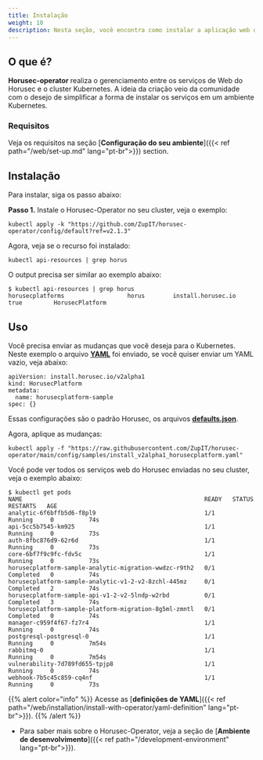```yaml
---
title: Instalação
weight: 10
description: Nesta seção, você encontra como instalar a aplicação web do Horusec no seu ambiente usando Operator.
---
```


## **O que é?** 

**Horusec-operator** realiza o gerenciamento entre os serviços de Web do Horusec e o cluster Kubernetes. A ideia da criação veio da comunidade com o desejo de simplificar a forma de instalar os serviços em um ambiente Kubernetes.

### **Requisitos** 

Veja os requisitos na seção [**Configuração do seu ambiente**]({{< ref path="/web/set-up.md" lang="pt-br">}}) section.  


## **Instalação**
Para instalar, siga os passo abaixo:  
 
**Passo 1.** Instale o Horusec-Operator no seu cluster, veja o exemplo:

```
kubectl apply -k "https://github.com/ZupIT/horusec-operator/config/default?ref=v2.1.3"
```

Agora, veja se o recurso foi instalado: 

```
kubectl api-resources | grep horus
```

O output precisa ser similar ao exemplo abaixo:

```
$ kubectl api-resources | grep horus                                                           
horusecplatforms                  horus        install.horusec.io             true         HorusecPlatform
```


## **Uso**

Você precisa enviar as mudanças que você deseja para o Kubernetes. Neste exemplo o arquivo [**YAML**](https://github.com/ZupIT/horusec-operator/blob/main/config/samples/install_v2alpha1_horusecplatform.yaml) foi enviado, se você quiser enviar um YAML vazio, veja abaixo: 

```
apiVersion: install.horusec.io/v2alpha1
kind: HorusecPlatform
metadata:
  name: horusecplatform-sample
spec: {}
```
Essas configurações são o padrão Horusec, os arquivos [**defaults.json**](https://github.com/ZupIT/horusec-operator/blob/main/defaults.json).

Agora, aplique as mudanças: 

```
kubectl apply -f "https://raw.githubusercontent.com/ZupIT/horusec-operator/main/config/samples/install_v2alpha1_horusecplatform.yaml"
```
Você pode ver todos os serviços web do Horusec enviadas no seu cluster, veja o exemplo abaixo: 

```
$ kubectl get pods
NAME                                                    READY   STATUS      RESTARTS   AGE
analytic-6f6bffb5d6-f8pl9                               1/1     Running     0          74s
api-5cc5b7545-km925                                     1/1     Running     0          73s
auth-8fbc876d9-62r6d                                    1/1     Running     0          73s
core-6bf7f9c9fc-fdv5c                                   1/1     Running     0          73s
horusecplatform-sample-analytic-migration-wwdzc-r9th2   0/1     Completed   0          74s
horusecplatform-sample-analytic-v1-2-v2-8zchl-445mz     0/1     Completed   2          74s
horusecplatform-sample-api-v1-2-v2-5lndp-w2rbd          0/1     Completed   3          74s
horusecplatform-sample-platform-migration-8g5ml-zmntl   0/1     Completed   0          74s
manager-c959f4f67-fz7r4                                 1/1     Running     0          74s
postgresql-postgresql-0                                 1/1     Running     0          7m54s
rabbitmq-0                                              1/1     Running     0          7m54s
vulnerability-7d789fd655-tpjp8                          1/1     Running     0          74s
webhook-7b5c45c859-cq4nf                                1/1     Running     0          73s
```
{{% alert color="info" %}}
Acesse as [**definições de YAML**]({{< ref path="/web/installation/install-with-operator/yaml-definition" lang="pt-br">}}). 
{{% /alert %}}

- Para saber mais sobre o Horusec-Operator, veja a seção de [**Ambiente de desenvolvimento**]({{< ref path="/development-environment" lang="pt-br">}}). 